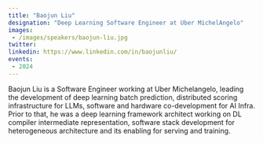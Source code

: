 ```yaml
---
title: "Baojun Liu"
designation: "Deep Learning Software Engineer at Uber MichelAngelo"
images:
 - /images/speakers/baojun-liu.jpg
twitter: 
linkedin: https://www.linkedin.com/in/baojunliu/
events:
 - 2024
---
```


Baojun Liu is a Software Engineer working at Uber Michelangelo, leading the development of deep learning batch prediction, distributed scoring infrastructure for LLMs, software and hardware co-development for AI Infra. Prior to that, he was a deep learning framework architect working on DL compiler intermediate representation, software stack development for heterogeneous architecture and its enabling for serving and training.